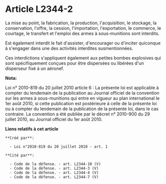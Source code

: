 # Article L2344-2

La mise au point, la fabrication, la production, l'acquisition, le stockage, la conservation, l'offre, la cession,
l'importation, l'exportation, le commerce, le courtage, le transfert et l'emploi des armes à sous-munitions sont interdits.

Est également interdit le fait d'assister, d'encourager ou d'inciter quiconque à s'engager dans une des activités interdites
susmentionnées.

Ces interdictions s'appliquent également aux petites bombes explosives qui sont spécifiquement conçues pour être dispersées
ou libérées d'un disperseur fixé à un aéronef.

**Nota:**

Loi n° 2010-819 du 20 juillet 2010 article 6 : La présente loi est applicable à compter du lendemain de la publication au
Journal officiel de la convention sur les armes à sous-munitions qui entre en vigueur au plan international le 1er août 2010,
si cette publication est postérieure à celle de la présente loi ou à compter du lendemain de la publication de la présente
loi, dans le cas contraire. La convention a été publiée par le décret n° 2010-900 du 29 juillet 2010, au Journal officiel du
1er août 2010.

**Liens relatifs à cet article**

	**Créé par**:

	  - Loi n°2010-819 du 20 juillet 2010 - art. 1

	**Cité par**:

	  - Code de la défense. - art. L2344-10 (V)
	  - Code de la défense. - art. L2344-3 (V)
	  - Code de la défense. - art. L2344-4 (V)
	  - Code de la défense. - art. L2344-7 (V)
